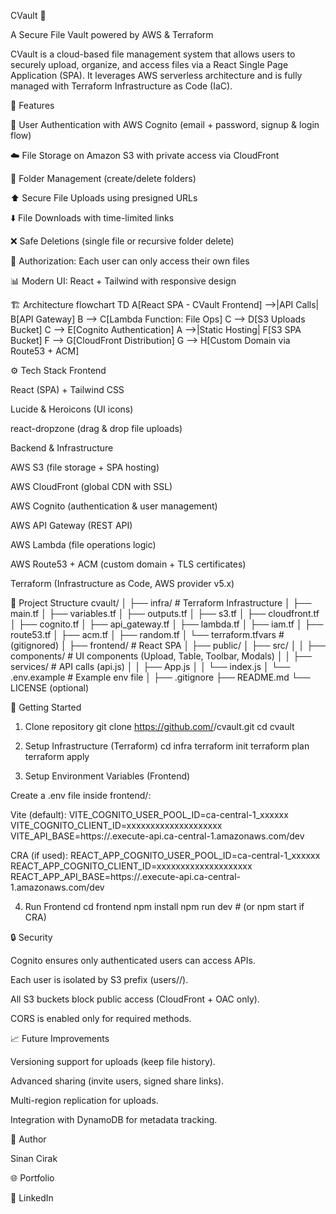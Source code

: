 CVault 🚀

A Secure File Vault powered by AWS & Terraform

CVault is a cloud-based file management system that allows users to securely upload, organize, and access files via a React Single Page Application (SPA).
It leverages AWS serverless architecture and is fully managed with Terraform Infrastructure as Code (IaC).

🌟 Features

🔑 User Authentication with AWS Cognito (email + password, signup & login flow)

☁️ File Storage on Amazon S3 with private access via CloudFront

📂 Folder Management (create/delete folders)

⬆️ Secure File Uploads using presigned URLs

⬇️ File Downloads with time-limited links

❌ Safe Deletions (single file or recursive folder delete)

🔐 Authorization: Each user can only access their own files

📊 Modern UI: React + Tailwind with responsive design

🏗️ Architecture
flowchart TD
  A[React SPA - CVault Frontend] -->|API Calls| B[API Gateway]
  B --> C[Lambda Function: File Ops]
  C --> D[S3 Uploads Bucket]
  C --> E[Cognito Authentication]
  A -->|Static Hosting| F[S3 SPA Bucket]
  F --> G[CloudFront Distribution]
  G --> H[Custom Domain via Route53 + ACM]

⚙️ Tech Stack
Frontend

React (SPA) + Tailwind CSS

Lucide & Heroicons (UI icons)

react-dropzone (drag & drop file uploads)

Backend & Infrastructure

AWS S3 (file storage + SPA hosting)

AWS CloudFront (global CDN with SSL)

AWS Cognito (authentication & user management)

AWS API Gateway (REST API)

AWS Lambda (file operations logic)

AWS Route53 + ACM (custom domain + TLS certificates)

Terraform (Infrastructure as Code, AWS provider v5.x)

📂 Project Structure
cvault/
│
├── infra/                      # Terraform Infrastructure
│   ├── main.tf
│   ├── variables.tf
│   ├── outputs.tf
│   ├── s3.tf
│   ├── cloudfront.tf
│   ├── cognito.tf
│   ├── api_gateway.tf
│   ├── lambda.tf
│   ├── iam.tf
│   ├── route53.tf
│   ├── acm.tf
│   ├── random.tf
│   └── terraform.tfvars        # (gitignored)
│
├── frontend/                   # React SPA
│   ├── public/
│   ├── src/
│   │   ├── components/         # UI components (Upload, Table, Toolbar, Modals)
│   │   ├── services/           # API calls (api.js)
│   │   ├── App.js
│   │   └── index.js
│   └── .env.example            # Example env file
│
├── .gitignore
├── README.md
└── LICENSE (optional)

🚀 Getting Started
1. Clone repository
git clone https://github.com/<your-username>/cvault.git
cd cvault

2. Setup Infrastructure (Terraform)
cd infra
terraform init
terraform plan
terraform apply

3. Setup Environment Variables (Frontend)

Create a .env file inside frontend/:

Vite (default):
VITE_COGNITO_USER_POOL_ID=ca-central-1_xxxxxx
VITE_COGNITO_CLIENT_ID=xxxxxxxxxxxxxxxxxxxx
VITE_API_BASE=https://<api-id>.execute-api.ca-central-1.amazonaws.com/dev

CRA (if used):
REACT_APP_COGNITO_USER_POOL_ID=ca-central-1_xxxxxx
REACT_APP_COGNITO_CLIENT_ID=xxxxxxxxxxxxxxxxxxxx
REACT_APP_API_BASE=https://<api-id>.execute-api.ca-central-1.amazonaws.com/dev

4. Run Frontend
cd frontend
npm install
npm run dev   # (or npm start if CRA)

🔒 Security

Cognito ensures only authenticated users can access APIs.

Each user is isolated by S3 prefix (users/<cognito-sub>/).

All S3 buckets block public access (CloudFront + OAC only).

CORS is enabled only for required methods.

📈 Future Improvements

Versioning support for uploads (keep file history).

Advanced sharing (invite users, signed share links).

Multi-region replication for uploads.

Integration with DynamoDB for metadata tracking.

👤 Author

Sinan Cirak

🌐 Portfolio

💼 LinkedIn
